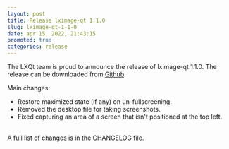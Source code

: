 ```yaml
---
layout: post
title: Release lximage-qt 1.1.0
slug: lximage-qt-1-1-0
date: apr 15, 2022, 21:43:15
promoted: true
categories: release
---
```

The LXQt team is proud to announce the release of lximage-qt 1.1.0.
The release can be downloaded from [Github](https://github.com/lxqt/lximage-qt/releases).

Main changes:

 * Restore maximized state (if any) on un-fullscreening.
 * Removed the desktop file for taking screenshots.
 * Fixed capturing an area of a screen that isn't positioned at the top left.

<br/>
A full list of changes is in the CHANGELOG file.
<br/>
